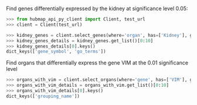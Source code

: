 Find genes differentially expressed by the kidney at significance level 0.05:
```python
>>> from hubmap_api_py_client import Client, test_url
>>> client = Client(test_url)

>>> kidney_genes = client.select_genes(where='organ', has=['Kidney'], genomic_modality='rna', p_value=0.05)
>>> kidney_genes_details = kidney_genes.get_list()[0:10]
>>> kidney_genes_details[0].keys()
dict_keys(['gene_symbol', 'go_terms'])

```

Find organs that differentially express the gene VIM at the 0.01 significance level
```python
>>> organs_with_vim = client.select_organs(where='gene', has=['VIM'], genomic_modality='rna', p_value=0.01)
>>> organs_with_vim_details = organs_with_vim.get_list()[0:10]
>>> organs_with_vim_details[0].keys()
dict_keys(['grouping_name'])

```